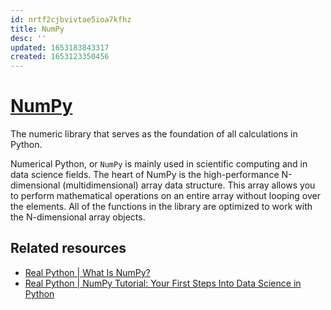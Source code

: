 ```yaml
---
id: nrtf2cjbvivtae5ioa7kfhz
title: NumPy
desc: ''
updated: 1653183843317
created: 1653123350456
---
```

# [NumPy](https://numpy.org/)

The numeric library that serves as the foundation of all calculations in Python.

Numerical Python, or `NumPy` is mainly used in scientific computing and in data science fields. The heart of NumPy is the high-performance N-dimensional (multidimensional) array data structure. This array allows you to perform mathematical operations on an entire array without looping over the elements. All of the functions in the library are optimized to work with the N-dimensional array objects.

## Related resources

- [Real Python | What Is NumPy?](https://realpython.com/tutorials/numpy/)
- [Real Python | NumPy Tutorial: Your First Steps Into Data Science in Python](https://realpython.com/numpy-tutorial/)
